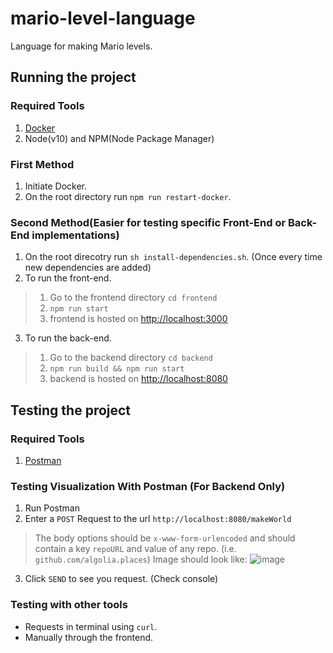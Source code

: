 # mario-level-language
Language for making Mario levels.

## Running the project
### Required Tools
1. [Docker](https://www.docker.com/products/docker-desktop)
2. Node(v10) and NPM(Node Package Manager)

### First Method
1. Initiate Docker.
2. On the root directory run `npm run restart-docker`.

### Second Method(Easier for testing specific Front-End or Back-End implementations)
1. On the root direcotry run `sh install-dependencies.sh`. (Once every time new dependencies are added)
2. To run the front-end.
>1. Go to the frontend directory `cd frontend`
>2. `npm run start`
>3. frontend is hosted on [http://localhost:3000](http://localhost:3000)
3. To run the back-end.
>1. Go to the backend directory `cd backend`
>2. `npm run build && npm run start`
>3. backend is hosted on [http://localhost:8080](http://localhost:8080)

## Testing the project

### Required Tools
1. [Postman](https://www.getpostman.com/downloads/)

### Testing Visualization With Postman (For Backend Only)
1. Run Postman
2. Enter a `POST` Request to the url `http://localhost:8080/makeWorld`
> The body options should be `x-www-form-urlencoded` and should contain a key `repoURL` and value of any repo. (i.e. `github.com/algolia.places`)
> Image should look like: 
> ![image](https://i.ibb.co/JCV8dg6/Screen-Shot-2019-11-12-at-4-24-38-PM.png)
3. Click `SEND` to see you request. (Check console)

### Testing with other tools
- Requests in terminal using `curl`.
- Manually through the frontend.
